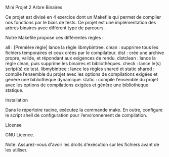 Mini Projet 2 Arbre Binaires

Ce projet est divisé en 4 exercice dont un Makefile qui permet de compiler nos fonctions par le biais de tests. Ce projet est une implémentation des arbres binaires avec différent type de parcours.

Notre Makefile propose ces différentes règles :

all : [Première règle] lance la règle libmybintree.
clean : supprime tous les fichiers temporaires et ceux créés par le compilateur.
dist : crée une archive propre, valide, et répondant aux exigences de rendu.
distclean : lance la règle clean, puis supprime les binaires et bibliothèques.
check : lance le(s) script(s) de test.
libmybintree : lance les règles shared et static
shared : compile l’ensemble du projet avec les options de compilations exigées et génère une bibliothèque dynamique.
static : compile l’ensemble du projet avec les options de compilations exigées et
génère une bibliothèque statique.

Installation

Dans le répertoire racine, exécutez la commande make. En outre, configure le script shell de configuration pour l’environnement de compilation.

License

GNU Licence.

Note: Assurez-vous d'avoir les droits d'exécution sur les fichiers avant de les utiliser.


